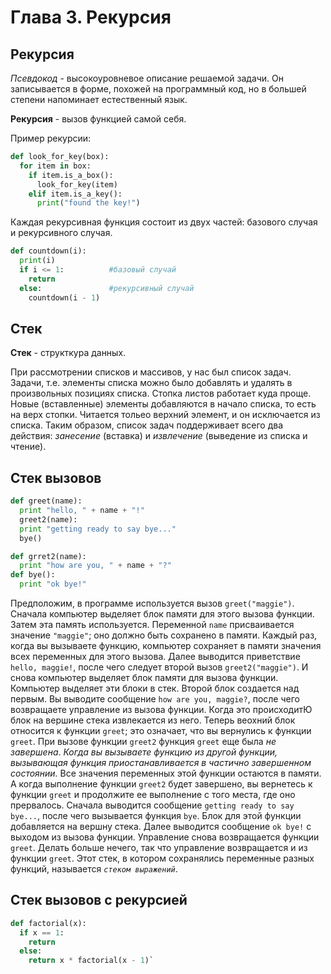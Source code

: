 # Глава 3. Рекурсия
## Рекурсия
_Псевдокод_ - высокоуровневое описание решаемой задачи. Он записывается в форме, похожей на программный код, но в большей степени напоминает естественный язык.

**Рекурсия** - вызов функцией самой себя.

Пример рекурсии:
```python
def look_for_key(box):
  for item in box:
    if item.is_a_box():
      look_for_key(item)
    elif item.is_a_key():
      print("found the key!")
```
Каждая рекурсивная функция состоит из двух частей: базового случая и рекурсивного случая.

```python
def countdown(i):
  print(i)
  if i <= 1:          #базовый случай 
    return
  else:               #рекурсивный случай 
    countdown(i - 1)
```
## Стек
**Стек** - структкура данных.

При рассмотрении списков и массивов, у нас был список задач. Задачи, т.е. элементы списка можно было добавлять и удалять в произвольных позициях списка. Стопка листов работает куда проще. Новые (вставленные) элементы добавляются в начало списка, то есть на верх стопки. Читается тольео верхний элемент, и он исключается из списка. Таким образом, список задач поддерживает всего два действия: _занесение_ (вставка) и _извлечение_ (выведение из списка и чтение).

## Стек вызовов

```python
def greet(name):
  print "hello, " + name + "!"
  greet2(name):
  print "getting ready to say bye..."
  bye()

def grret2(name):
  print "how are you, " + name + "?"
def bye():
  print "ok bye!"
```
Предположим, в программе используется вызов `greet("maggie")`. Сначала компьютер выделяет блок памяти для этого вызова функции. Затем эта память используется. Переменной `name` присваивается значение `"maggie"`; оно должно быть сохранено в памяти. Каждый раз, когда вы вызываете функцию, компьютер сохраняет в памяти значения всех переменных для этого вызова. Далее выводится приветствие `hello, maggie!`, после чего следует второй вызов `greet2("maggie")`. И снова компьютер выделяет блок памяти для вызова функции. Компьютер выделяет эти блоки в стек. Второй блок создается над первым. Вы выводите сообщение `how are you, maggie?`, после чего возвращаете управление из вызова функции. Когда это происходитЮ блок на вершине стека извлекается из него. Теперь веохний блок относится к функции `greet`; это означает, что вы вернулись к функции `greet`. При вызове функции `greet2` функция `greet` еще была _не завершена_. _Когда вы вызываете функцию из другой функции, вызывающая функция приостанавливается в частично завершенном состоянии._ Все значения переменных этой функции остаются в памяти. А когда выполнение функции `greet2` будет завершено, вы вернетесь к функции `greet` и продолжите ее выполнение с того места, где оно прервалось. Сначала выводится сообщение `getting ready to say bye...`, после чего вызывается функция `bye`. Блок для этой функции добавляется на вершну стека. Далее выводится сообщение `ok bye!` с выходом из вызова функции. Управление снова возвращается функции `greet`. Делать больше нечего, так что управление возвращается и из функции `greet`. Этот стек, в котором сохранялись переменные разных функций, называется _`стеком выражений`_.
## Стек вызовов с рекурсией
```python
def factorial(x):
  if x == 1:
    return
  else:
    return x * factorial(x - 1)`
```
